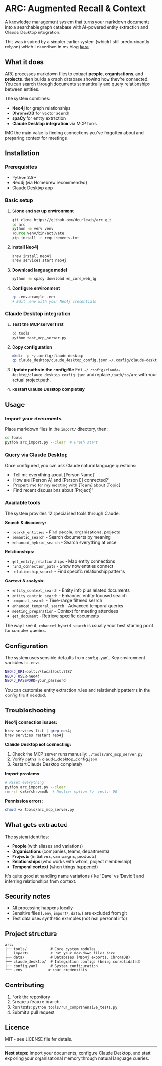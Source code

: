 # ARC: Augmented Recall & Context

A knowledge management system that turns your markdown documents into a searchable graph database with AI-powered entity extraction and Claude Desktop integration.

This was inspired by a simpler earlier system (which I still predominantly rely on) which I described in my blog [here](https://curlewis.co.nz/2025/07/02/why-your-ai-assistant-forgets-everything-and-why-mine-doesnt/).

## What it does

ARC processes markdown files to extract **people**, **organisations**, and **projects**, then builds a graph database showing how they're connected. You can search through documents semantically and query relationships between entities.

The system combines:

- **Neo4j** for graph relationships
- **ChromaDB** for vector search  
- **spaCy** for entity extraction
- **Claude Desktop integration** via MCP tools

IMO the main value is finding connections you've forgotten about and preparing context for meetings.

## Installation

### Prerequisites

- Python 3.8+
- Neo4j (via Homebrew recommended)
- Claude Desktop app

### Basic setup

1. **Clone and set up environment**

   ```bash
   git clone https://github.com/dcurlewis/arc.git
   cd arc
   python -m venv venv
   source venv/bin/activate
   pip install -r requirements.txt
   ```

2. **Install Neo4j**

   ```bash
   brew install neo4j
   brew services start neo4j
   ```

3. **Download language model**

   ```bash
   python -m spacy download en_core_web_lg
   ```

4. **Configure environment**

   ```bash
   cp .env.example .env
   # Edit .env with your Neo4j credentials
   ```

### Claude Desktop integration

1. **Test the MCP server first**

   ```bash
   cd tools
   python test_mcp_server.py
   ```

2. **Copy configuration**

   ```bash
   mkdir -p ~/.config/claude-desktop
   cp claude_desktop/claude_desktop_config.json ~/.config/claude-desktop/
   ```

3. **Update paths in the config file**
   Edit `~/.config/claude-desktop/claude_desktop_config.json` and replace `/path/to/arc` with your actual project path.

4. **Restart Claude Desktop completely**

## Usage

### Import your documents

Place markdown files in the `import/` directory, then:

```bash
cd tools
python arc_import.py --clear  # Fresh start
```

### Query via Claude Desktop

Once configured, you can ask Claude natural language questions:

- 'Tell me everything about [Person Name]'
- 'How are [Person A] and [Person B] connected?'  
- 'Prepare me for my meeting with [Team] about [Topic]'
- 'Find recent discussions about [Project]'

### Available tools

The system provides 12 specialised tools through Claude:

**Search & discovery:**

- `search_entities` - Find people, organisations, projects
- `semantic_search` - Search documents by meaning
- `enhanced_hybrid_search` - Search everything at once

**Relationships:**

- `get_entity_relationships` - Map entity connections  
- `find_connection_path` - Show how entities connect
- `relationship_search` - Find specific relationship patterns

**Context & analysis:**

- `entity_context_search` - Entity info plus related documents
- `entity_centric_search` - Enhanced entity-focused search
- `temporal_search` - Time-range filtered search
- `enhanced_temporal_search` - Advanced temporal queries
- `meeting_preparation` - Context for meeting attendees
- `get_document` - Retrieve specific documents

The way I see it, `enhanced_hybrid_search` is usually your best starting point for complex queries.

## Configuration

The system uses sensible defaults from `config.yaml`. Key environment variables in `.env`:

```bash
NEO4J_URI=bolt://localhost:7687
NEO4J_USER=neo4j
NEO4J_PASSWORD=your_password
```

You can customise entity extraction rules and relationship patterns in the config file if needed.

## Troubleshooting

**Neo4j connection issues:**

```bash
brew services list | grep neo4j
brew services restart neo4j
```

**Claude Desktop not connecting:**

1. Check the MCP server runs manually: `./tools/arc_mcp_server.py`
2. Verify paths in claude_desktop_config.json
3. Restart Claude Desktop completely

**Import problems:**

```bash
# Reset everything
python arc_import.py --clear
rm -rf data/chromadb  # Nuclear option for vector DB
```

**Permission errors:**

```bash
chmod +x tools/arc_mcp_server.py
```

## What gets extracted

The system identifies:

- **People** (with aliases and variations)
- **Organisations** (companies, teams, departments)  
- **Projects** (initiatives, campaigns, products)
- **Relationships** (who works with whom, project membership)
- **Temporal context** (when things happened)

It's quite good at handling name variations (like 'Dave' vs 'David') and inferring relationships from context.

## Security notes

- All processing happens locally
- Sensitive files (`.env`, `import/`, `data/`) are excluded from git
- Test data uses synthetic examples (not real personal info)

## Project structure

```text
arc/
├── tools/           # Core system modules
├── import/          # Put your markdown files here
├── data/            # Databases (Neo4j exports, ChromaDB)
├── claude_desktop/  # Integration configs (being consolidated)
├── config.yaml      # System configuration
└── .env            # Your credentials
```

## Contributing

1. Fork the repository
2. Create a feature branch
3. Run tests: `python tools/run_comprehensive_tests.py`
4. Submit a pull request

## Licence

MIT - see LICENSE file for details.

---

**Next steps:** Import your documents, configure Claude Desktop, and start exploring your organisational memory through natural language queries.
